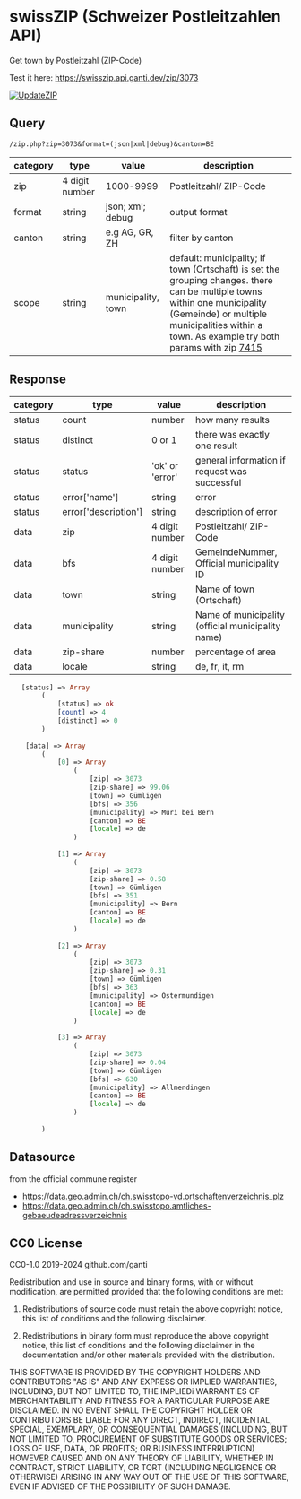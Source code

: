 # swissZIP (Schweizer Postleitzahlen API)
Get town by Postleitzahl (ZIP-Code)

Test it here: https://swisszip.api.ganti.dev/zip/3073


[![UpdateZIP](https://github.com/ganti/swissZIP/actions/workflows/updateZIP.yml/badge.svg?branch=main)](https://github.com/ganti/swissZIP/actions/workflows/updateZIP.yml)

## Query
`/zip.php?zip=3073&format=(json|xml|debug)&canton=BE` 

| category | type | value              | description                                                                                                                                                                                                                                                                     |
|----------| ------ |--------------------|---------------------------------------------------------------------------------------------------------------------------------------------------------------------------------------------------------------------------------------------------------------------------------|
| zip      | 4 digit number | 1000-9999          | Postleitzahl/ ZIP-Code                                                                                                                                                                                                                                                          |
| format   | string | json; xml; debug   | output format                                                                                                                                                                                                                                                                   |
| canton   | string | e.g AG, GR, ZH     | filter by canton                                                                                                                                                                                                                                                                |
| scope    | string | municipality, town | default: municipality; If town (Ortschaft) is set the grouping changes. there can be multiple towns within one municipality (Gemeinde) or multiple municipalities within a town. As example try both params with zip [7415](https://swisszip.api.ganti.dev/zip/7415?scope=town) |

## Response
| category | type | value | description                                       |
| ------ | ------ | ------ |---------------------------------------------------|
| status | count | number | how many results                                  |
| status | distinct | 0 or 1 | there was exactly one result                      |
| status | status | 'ok' or 'error' | general information if request was successful     |
| status | error['name'] | string | error                                             |
| status | error['description'] | string | description of error                              |
| data | zip | 4 digit number | Postleitzahl/ ZIP-Code                            |
| data | bfs | 4 digit number | GemeindeNummer, Official municipality ID               |
| data | town | string | Name of town (Ortschaft)                          |
| data | municipality | string | Name of municipality (official municipality name) |
| data | zip-share | number | percentage of area                                |
| data | locale | string | de, fr, it, rm                                    |

```php
   [status] => Array
        (
            [status] => ok
            [count] => 4
            [distinct] => 0
        )
   
    [data] => Array
        (
            [0] => Array
                (
                    [zip] => 3073
                    [zip-share] => 99.06
                    [town] => Gümligen
                    [bfs] => 356
                    [municipality] => Muri bei Bern
                    [canton] => BE
                    [locale] => de
                )
   
            [1] => Array
                (
                    [zip] => 3073
                    [zip-share] => 0.58
                    [town] => Gümligen
                    [bfs] => 351
                    [municipality] => Bern
                    [canton] => BE
                    [locale] => de
                )
   
            [2] => Array
                (
                    [zip] => 3073
                    [zip-share] => 0.31
                    [town] => Gümligen
                    [bfs] => 363
                    [municipality] => Ostermundigen
                    [canton] => BE
                    [locale] => de
                )
   
            [3] => Array
                (
                    [zip] => 3073
                    [zip-share] => 0.04
                    [town] => Gümligen
                    [bfs] => 630
                    [municipality] => Allmendingen
                    [canton] => BE
                    [locale] => de
                )
   
        )
```
## Datasource
from the official commune register
- https://data.geo.admin.ch/ch.swisstopo-vd.ortschaftenverzeichnis_plz
- https://data.geo.admin.ch/ch.swisstopo.amtliches-gebaeudeadressverzeichnis

## CC0 License
CC0-1.0  2019-2024 github.com/ganti

Redistribution and use in source and binary forms, with or without
modification, are permitted provided that the following conditions are met:

1. Redistributions of source code must retain the above copyright notice, this
   list of conditions and the following disclaimer.

2. Redistributions in binary form must reproduce the above copyright notice,
   this list of conditions and the following disclaimer in the documentation
   and/or other materials provided with the distribution.

THIS SOFTWARE IS PROVIDED BY THE COPYRIGHT HOLDERS AND CONTRIBUTORS "AS IS" AND
ANY EXPRESS OR IMPLIED WARRANTIES, INCLUDING, BUT NOT LIMITED TO, THE IMPLIEDi
WARRANTIES OF MERCHANTABILITY AND FITNESS FOR A PARTICULAR PURPOSE ARE
DISCLAIMED. IN NO EVENT SHALL THE COPYRIGHT HOLDER OR CONTRIBUTORS BE LIABLE FOR
ANY DIRECT, INDIRECT, INCIDENTAL, SPECIAL, EXEMPLARY, OR CONSEQUENTIAL DAMAGES
(INCLUDING, BUT NOT LIMITED TO, PROCUREMENT OF SUBSTITUTE GOODS OR SERVICES;
LOSS OF USE, DATA, OR PROFITS; OR BUSINESS INTERRUPTION) HOWEVER CAUSED AND
ON ANY THEORY OF LIABILITY, WHETHER IN CONTRACT, STRICT LIABILITY, OR TORT
(INCLUDING NEGLIGENCE OR OTHERWISE) ARISING IN ANY WAY OUT OF THE USE OF THIS
SOFTWARE, EVEN IF ADVISED OF THE POSSIBILITY OF SUCH DAMAGE.
